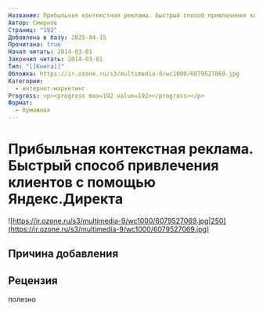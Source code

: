 ```yaml
---
Название: Прибыльная контекстная реклама. Быстрый способ привлечения клиентов с помощью Яндекс.Директа
Автор: Смирнов
Страниц: "192"
Добавлена в базу: 2025-04-15
Прочитана: true
Начал читать: 2014-03-01
Закончил читать: 2014-03-01
Тип: "[[Книга]]"
Обложка: https://ir.ozone.ru/s3/multimedia-9/wc1000/6079527069.jpg
Категории:
  - интернет-маркетинг
Progress: <p><progress max=192 value=192></progress></p>
Формат:
  - бумажная
---
```

# Прибыльная контекстная реклама. Быстрый способ привлечения клиентов с помощью Яндекс.Директа

![https://ir.ozone.ru/s3/multimedia-9/wc1000/6079527069.jpg|250](https://ir.ozone.ru/s3/multimedia-9/wc1000/6079527069.jpg)

## Причина добавления


## Рецензия

полезно